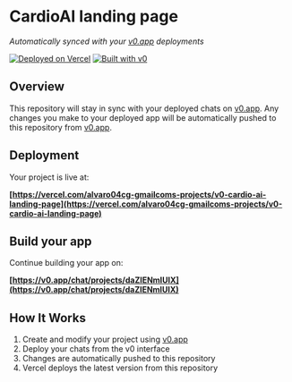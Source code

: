 # CardioAI landing page

*Automatically synced with your [v0.app](https://v0.app) deployments*

[![Deployed on Vercel](https://img.shields.io/badge/Deployed%20on-Vercel-black?style=for-the-badge&logo=vercel)](https://vercel.com/alvaro04cg-gmailcoms-projects/v0-cardio-ai-landing-page)
[![Built with v0](https://img.shields.io/badge/Built%20with-v0.app-black?style=for-the-badge)](https://v0.app/chat/projects/daZIENmIUIX)

## Overview

This repository will stay in sync with your deployed chats on [v0.app](https://v0.app).
Any changes you make to your deployed app will be automatically pushed to this repository from [v0.app](https://v0.app).

## Deployment

Your project is live at:

**[https://vercel.com/alvaro04cg-gmailcoms-projects/v0-cardio-ai-landing-page](https://vercel.com/alvaro04cg-gmailcoms-projects/v0-cardio-ai-landing-page)**

## Build your app

Continue building your app on:

**[https://v0.app/chat/projects/daZIENmIUIX](https://v0.app/chat/projects/daZIENmIUIX)**

## How It Works

1. Create and modify your project using [v0.app](https://v0.app)
2. Deploy your chats from the v0 interface
3. Changes are automatically pushed to this repository
4. Vercel deploys the latest version from this repository